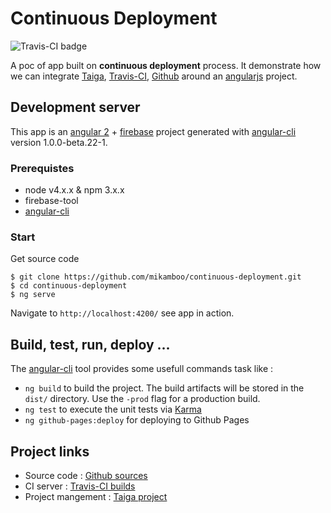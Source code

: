 # Continuous Deployment

![Travis-CI badge](https://travis-ci.org/mikamboo/continuous-deployment.svg?branch=master)

A poc of app built on __continuous deployment__ process. It demonstrate how we can integrate [Taiga](https://tree.taiga.io), [Travis-CI](https://travis-ci.org), [Github](https://github.com) around an [angularjs](https:://angular.io) project.


## Development server

This app is an [angular 2](https:://angular.io) + [firebase](https://firebase.google.com/) project generated with [angular-cli](https://github.com/angular/angular-cli) version 1.0.0-beta.22-1.


### Prerequistes

* node  v4.x.x & npm 3.x.x
* firebase-tool
* [angular-cli](https://github.com/angular/angular-cli) 


### Start 

Get source code 

```
$ git clone https://github.com/mikamboo/continuous-deployment.git
$ cd continuous-deployment
$ ng serve
```
Navigate to `http://localhost:4200/` see app in action.

## Build, test, run, deploy ...

The [angular-cli](https://github.com/angular/angular-cli) tool provides some usefull commands task like : 

* `ng build` to build the project. The build artifacts will be stored in the `dist/` directory. Use the `-prod` flag for a production build.
* `ng test` to execute the unit tests via [Karma](https://karma-runner.github.io)
* `ng github-pages:deploy` for deploying to Github Pages

## Project links 

* Source code : [Github sources](https://github.com/mikamboo/continuous-deployment)
* CI server : [Travis-CI builds](https://travis-ci.org/mikamboo/continuous-deployment)
* Project mangement : [Taiga project](https://tree.taiga.io/project/mikamboo-continuous-deployment)



